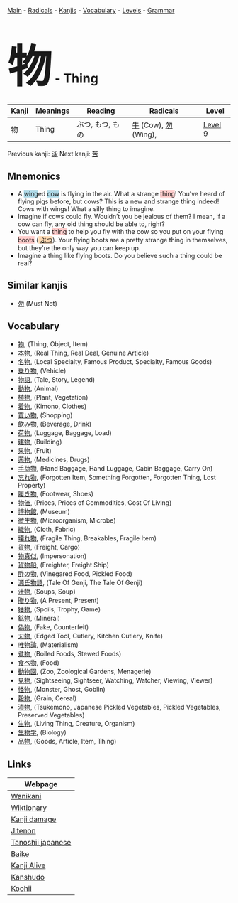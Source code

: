 <style> bigfont {font-size: 100px}</style>
[Main](../index.md) -
[Radicals](../radicals.md) -
[Kanjis](../kanjis.md) -
[Vocabulary](../vocabulary.md) -
[Levels](../levels.md) -
[Grammar](../grammar.md)
# <bigfont> 物</bigfont> - Thing 

| Kanji | Meanings | Reading | Radicals | Level |
| --- | --- | --- | --- | --- |
| 物 | Thing | ぶつ, もつ, もの | [牛](../radicals/牛.md) (Cow), [勿](../radicals/勿.md) (Wing),  | [Level 9](../levels/wk_level9.md) |

Previous kanji: [泳](泳.md) Next kanji: [苦](苦.md) 

## Mnemonics
 * A <span style="background-color:#ADD8E6"> wing</span>ed <span style="background-color:#ADD8E6"> cow</span> is flying in the air. What a strange <span style="background-color:#ffcccb"> thing</span>! You’ve heard of flying pigs before, but cows? This is a new and strange thing indeed! Cows with wings! What a silly thing to imagine.
* Imagine if cows could fly. Wouldn’t you be jealous of them? I mean, if a cow can fly, any old thing should be able to, right?
* You want a <span style="background-color:#ffcccb"> thing</span> to help you fly with the cow so you put on your flying <span style="background-color:#ffcccb"> boots</span> (<span style="background-color:#fed8b1"> [ぶつ](https://jisho.org/search/ぶつ)</span>). Your flying boots are a pretty strange thing in themselves, but they're the only way you can keep up.
* Imagine a thing like flying boots. Do you believe such a thing could be real?


## Similar kanjis
 * [勿](勿.md) (Must Not)


## Vocabulary
 * [物](../vocabulary/物.md), (Thing, Object, Item)
* [本物](../vocabulary/物.md), (Real Thing, Real Deal, Genuine Article)
* [名物](../vocabulary/物.md), (Local Specialty, Famous Product, Specialty, Famous Goods)
* [乗り物](../vocabulary/物.md), (Vehicle)
* [物語](../vocabulary/物.md), (Tale, Story, Legend)
* [動物](../vocabulary/物.md), (Animal)
* [植物](../vocabulary/物.md), (Plant, Vegetation)
* [着物](../vocabulary/物.md), (Kimono, Clothes)
* [買い物](../vocabulary/物.md), (Shopping)
* [飲み物](../vocabulary/物.md), (Beverage, Drink)
* [荷物](../vocabulary/物.md), (Luggage, Baggage, Load)
* [建物](../vocabulary/物.md), (Building)
* [果物](../vocabulary/物.md), (Fruit)
* [薬物](../vocabulary/物.md), (Medicines, Drugs)
* [手荷物](../vocabulary/物.md), (Hand Baggage, Hand Luggage, Cabin Baggage, Carry On)
* [忘れ物](../vocabulary/物.md), (Forgotten Item, Something Forgotten, Forgotten Thing, Lost Property)
* [履き物](../vocabulary/物.md), (Footwear, Shoes)
* [物価](../vocabulary/物.md), (Prices, Prices of Commodities, Cost Of Living)
* [博物館](../vocabulary/物.md), (Museum)
* [微生物](../vocabulary/物.md), (Microorganism, Microbe)
* [織物](../vocabulary/物.md), (Cloth, Fabric)
* [壊れ物](../vocabulary/物.md), (Fragile Thing, Breakables, Fragile Item)
* [貨物](../vocabulary/物.md), (Freight, Cargo)
* [物真似](../vocabulary/物.md), (Impersonation)
* [貨物船](../vocabulary/物.md), (Freighter, Freight Ship)
* [酢の物](../vocabulary/物.md), (Vinegared Food, Pickled Food)
* [源氏物語](../vocabulary/物.md), (Tale Of Genji, The Tale Of Genji)
* [汁物](../vocabulary/物.md), (Soups, Soup)
* [贈り物](../vocabulary/物.md), (A Present, Present)
* [獲物](../vocabulary/物.md), (Spoils, Trophy, Game)
* [鉱物](../vocabulary/物.md), (Mineral)
* [偽物](../vocabulary/物.md), (Fake, Counterfeit)
* [刃物](../vocabulary/物.md), (Edged Tool, Cutlery, Kitchen Cutlery, Knife)
* [唯物論](../vocabulary/物.md), (Materialism)
* [煮物](../vocabulary/物.md), (Boiled Foods, Stewed Foods)
* [食べ物](../vocabulary/物.md), (Food)
* [動物園](../vocabulary/物.md), (Zoo, Zoological Gardens, Menagerie)
* [見物](../vocabulary/物.md), (Sightseeing, Sightseer, Watching, Watcher, Viewing, Viewer)
* [怪物](../vocabulary/物.md), (Monster, Ghost, Goblin)
* [穀物](../vocabulary/物.md), (Grain, Cereal)
* [漬物](../vocabulary/物.md), (Tsukemono, Japanese Pickled Vegetables, Pickled Vegetables, Preserved Vegetables)
* [生物](../vocabulary/物.md), (Living Thing, Creature, Organism)
* [生物学](../vocabulary/物.md), (Biology)
* [品物](../vocabulary/物.md), (Goods, Article, Item, Thing)



## Links 

| Webpage |
| --- |
| [Wanikani          ](https://www.wanikani.com/kanji/物) |
| [Wiktionary        ](https://en.wiktionary.org/wiki/物) |
| [Kanji damage      ](http://www.kanjidamage.com/kanji/search?utf8=✓&q=物) |
| [Jitenon           ](https://jitenon.com/kanji/物) |
| [Tanoshii japanese ](https://www.tanoshiijapanese.com/dictionary/kanji.cfm?k=物) |
| [Baike             ](https://baike.baidu.com/item/物) |
| [Kanji Alive       ](https://app.kanjialive.com/物) |
| [Kanshudo          ](https://www.kanshudo.com/searchmn?q=物) |
| [Koohii            ](https://kanji.koohii.com/study/kanji/物) |
